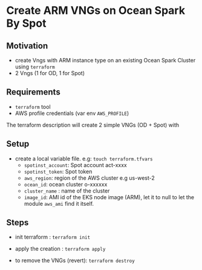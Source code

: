 # Create ARM VNGs on Ocean Spark By Spot

## Motivation

- create Vngs with ARM instance type on an existing Ocean Spark Cluster using `terraform`
- 2 Vngs (1 for OD, 1 for Spot)

## Requirements

- `terraform` tool
- AWS profile credentials (var env `AWS_PROFILE`)

The terraform description will create 2 simple VNGs (OD + Spot) with

## Setup

- create a local variable file. e.g: `touch terraform.tfvars`
  - `spotinst_account`: Spot account act-xxxx
  - `spotinst_token`: Spot token
  - `aws_region`: region of the AWS cluster e.g us-west-2
  - `ocean_id`: ocean cluster o-xxxxxx
  - `cluster_name` : name of the cluster
  - `image_id`: AMI id of the EKS node image (ARM), let it to null to let the module `aws_ami` find it itself.

## Steps

- init terraform : `terraform init`
- apply the creation : `terraform apply`

- to remove the VNGs (revert): `terraform destroy`
